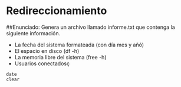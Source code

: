 # Redireccionamiento

##Enunciado:
Genera un archivo llamado informe.txt que contenga la siguiente información.
* La fecha del sistema formateada (con día mes y añó)
* El espacio en disco (df -h)
* La memoria libre del sistema (free -h)
* Usuarios conectadosç

```
date
clear
```
